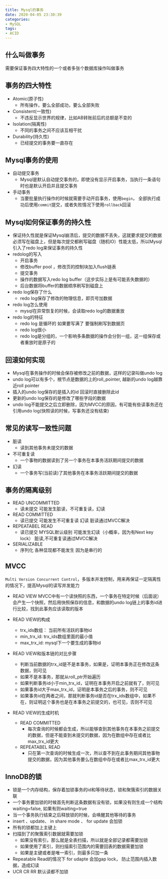 ```yaml
---
title: Mysql的事务
date: 2020-04-05 23:30:39
categories:
- MySQL
tags:
- ACID
---
```


## 什么叫做事务
需要保证事务四大特性的一个或者多张个数据库操作叫做事务

## 事务的四大特性
- Atomic(原子性)
  - 所有操作，要么全部成功，要么全部失败
- Consistent(一致性)
  - 不违反显示世界的规律，比如AB转账前后的总额是不变的
- Isolation(隔离性)
  - 不同的事务之间不应该互相干扰
- Durability(持久性)
  - 已经提交的事务要一直存在

## Mysql事务的使用
- 自动提交事务
  - Mysql是默认自动提交事务的，即使没有显示开启事务，当执行一条语句时也是默认开启并且提交事务
- 手动事务
  - 当要批量执行操作的时候就需要手动开启事务，使用`begin`， 全部执行成功后使用`commit`提交，或者失败情况下使用`rollback`回滚 

## Mysql如何保证事务的持久性
- 保证持久性就是保证Mysql崩溃后，提交的数据不丢失，这就要求提交的数据必须写在磁盘上，但是每次提交都刷写磁盘（随机IO）性能太低，所以Mysql引入了redo log来保证事务的持久性
- redolog的写入
  - 开启事务
  - 修改buffer pool ，修改页的控制块加入flush链表
  - 提交事务
  - 操作的数据写入redo log buffer（这步实际上是有可能丢失数据的）
  - 后台数据将buffer的数据顺序刷写到磁盘上
- redo log保存了什么
  - redo log保存了修改的物理信息，即页号加数据
- redo log怎么使用
  - mysql在异常恢复的时候，会读取redo log的数据重放
- redo log的特征
  - redo log 是循环的 如果要写满了 要强制刷写到数据页
  - redo log很小
  - redo log是分组的，一个影响多条数据的操作会分到一组，这一组保存或者重放时是原子的

## 回滚如何实现
- Mysql在事务操作的时候会保存被修改之前的数据，这样的记录叫做undo log
- undo log可以有多个，根节点是数据的上的roll_pointer, 越新的undo log越靠近roll pointer
- 插入的undo log保存的是插入的id 回滚时直接删除此id
- 更新的undo log保存的是修改了哪些字段的数据
- undo log不能提交之后立即删除，因为MVCC的原因，有可能有些读事务还在引用undo log(快照读的时候，写事务还没有结束)

## 常见的读写一致性问题
-  脏读
   - 读到其他事务未提交的数据
- 不可重复读
  - 一个事物的数据读到了另一个事务在本事务活跃期间提交的数据
- 幻读
  - 一个事务写(当前读)了其他事务在本事务活跃期间提交的数据

## 事务的隔离级别
- READ UNCOMMITTED
  - 读未提交 可能发生脏读，不可重复读，幻读
- READ COMMITTED
  - 读已提交 可能发生不可重复读     幻读 脏读通过MVCC解决
- REPEATABEL READ
  - 读已提交 MYSQL默认级别  可能发生幻读（小概率，因为有Next key lock）  脏读,不可重复读通过MVCC解决
- SERIALIZABLE
  - 序列化 各种显现都不能发生 因为是串行的

## MVCC
`Multi Version Concurrent Control`，多版本并发控制，用来再保证一定隔离性的情况下，提高Mysql的读写并发能力

- READ VIEW
MVCC中有一个读快照的东西，一个事务在特定时候（后面说）会产生一个快照，然后用快照保存的信息，和数据的undo log链上的事务id进行比较，找到此事务应该读取的版本

- READ VIEW的构成
  - trx_ids数组： 当前所有活跃的事物id
  - min_trx_id: trx_ids数组里面的最小值
  - max_trx_id: mysql下一个要生成的事物id

- READ VIEW和版本链的对比步骤
    - 判断当前数据的trx_id是不是本事务，如果是，证明本事务正在修改这条数据，则可见
    - 如果不是本事务，那就从roll_ptr开始遍历
    - 如果判断事务id小于min_trx_id，证明在本事务开启之前就有了，则可见
    - 如果事务id大于max_trx_id，证明是本事务之后的事务，则不可见
    - 如果事务id在两者之间，那就判断事务id是否在trx_ids数组中，如果不在，则证明这个事务也是在本事务之前提交的，也可见，否则不可见
- READ VIEW的生成时机
  - READ COMMITTED
    - 每次查询的时候都会生成，所以能够查到其他事务在本事务之前提交的数据，但是不能查到未提交的数据，因为在数组中存在或者比max_trx_id更大
  - REPEATABEL READ
    - 只在第一次查询的时候生成一次，所以查不到在此事务期间其他事物提交的数据，因为其他事务要么在数组中存在或者比max_trx_id更大

## InnoDB的锁
- 锁是一个内存结构，保存着加锁事务的id和等待状态，锁和聚簇索引的数据关联
- 一个事务要加锁的时候首先判断这条数据有没有锁，如果没有则生成一个结构waiting=false, 如果有则waiting=true
- 当一个事务执行结束之后释放锁的时候，会唤醒其他等待的事务
- insert 、update、 in share mode 、 for update 会加锁
- 所有的锁都加上主键上
- 扫描到了的聚簇索引数据就需要加锁
  - 如果没有索引，那么就是全表扫描，所以就是全部记录都需要加锁
  - 如果使用了索引，则扫描索引范围内的需要回表的数据需要加锁
  - 如果是主键或者是唯一索引，则最多只加一条
- Repeatable Read的情况下 for udapte 会加gap lock， 防止范围内插入数据，造成幻读
- UCR CR RR 默认读都不加锁